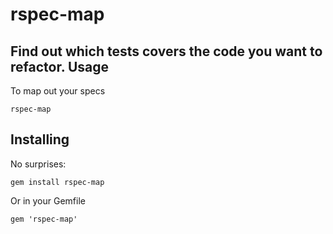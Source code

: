 rspec-map
===============

Find out which tests covers the code you want to refactor.
Usage
---

To map out your specs
```
rspec-map
```

Installing
---
No surprises:
```
gem install rspec-map
```

Or in your Gemfile
```
gem 'rspec-map'
```


